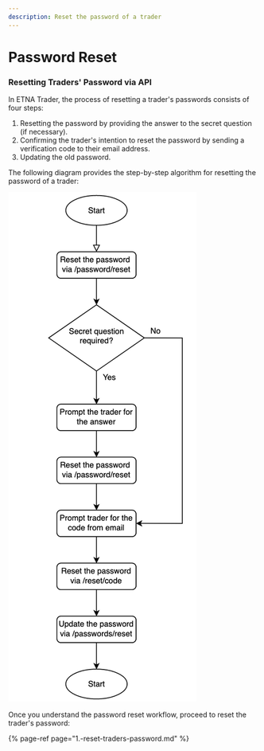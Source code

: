 ```yaml
---
description: Reset the password of a trader
---
```


# Password Reset

### Resetting Traders' Password via API

In ETNA Trader, the process of resetting a trader's passwords consists of four steps:

1. Resetting the password by providing the answer to the secret question \(if necessary\).
2. Confirming the trader's intention to reset the password by sending a verification code to their email address.
3. Updating the old password.

The following diagram provides the step-by-step algorithm for resetting the password of a trader:

![](../../../.gitbook/assets/screenshot-2021-02-03-at-14.41.18.png)

Once you understand the password reset workflow, proceed to reset the trader's password:

{% page-ref page="1.-reset-traders-password.md" %}

